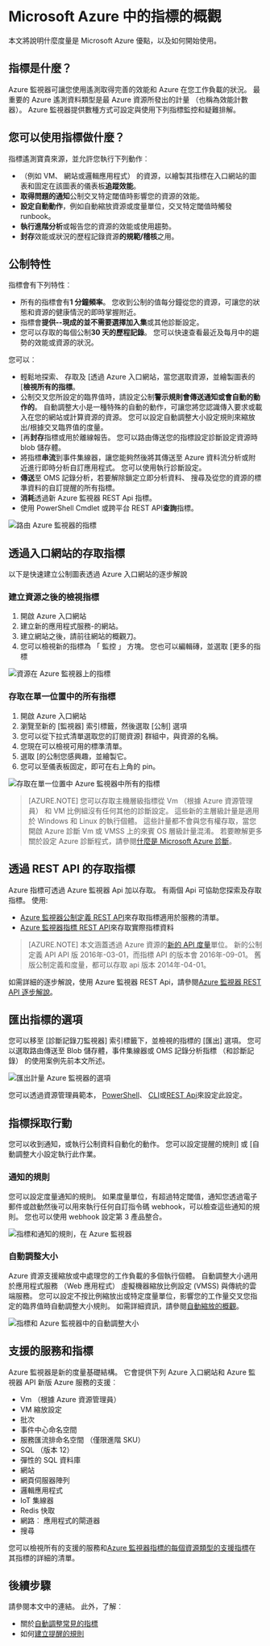 <properties
    pageTitle="Microsoft Azure 中的指標概觀 |Microsoft Azure"
    description="指標與 Microsoft Azure 中的其用途的概觀"
    authors="kamathashwin"
    manager="carolz"
    editor=""
    services="monitoring-and-diagnostics"
    documentationCenter="monitoring-and-diagnostics"/>

<tags
    ms.service="monitoring-and-diagnostics"
    ms.workload="na"
    ms.tgt_pltfrm="na"
    ms.devlang="na"
    ms.topic="article"
    ms.date="09/26/2016"
    ms.author="ashwink"/>

# <a name="overview-of-metrics-in-microsoft-azure"></a>Microsoft Azure 中的指標的概觀 

本文將說明什麼度量是 Microsoft Azure 優點，以及如何開始使用。  

## <a name="what-are-metrics"></a>指標是什麼？

Azure 監視器可讓您使用遙測取得完善的效能和 Azure 在您工作負載的狀況。 最重要的 Azure 遙測資料類型是最 Azure 資源所發出的計量 （也稱為效能計數器）。 Azure 監視器提供數種方式可設定與使用下列指標監控和疑難排解。


## <a name="what-can-you-do-with-metrics"></a>您可以使用指標做什麼？

指標遙測寶貴來源，並允許您執行下列動作︰

- （例如 VM、 網站或邏輯應用程式） 的資源，以繪製其指標在入口網站的圖表和固定在該圖表的儀表板**追蹤效能**。
- **取得問題的通知**公制交叉特定閾值時影響您的資源的效能。
- **設定自動動作**，例如自動縮放資源或度量單位，交叉特定閾值時觸發 runbook。
- **執行進階分析**或報告您的資源的效能或使用趨勢。
- **封存**效能或狀況的歷程記錄資源**的規範/稽核**之用。

##  <a name="metric-characteristics"></a>公制特性
指標會有下列特性︰

- 所有的指標會有**1 分鐘頻率**。 您收到公制的值每分鐘從您的資源，可讓您的狀態和資源的健康情況的即時掌握附近。
- 指標會**提供--現成的並不需要選擇加入集**或其他診斷設定。
- 您可以存取的每個公制**30 天的歷程記錄**。 您可以快速查看最近及每月中的趨勢的效能或資源的狀況。

您可以︰

- 輕鬆地探索、 存取及 [透過 Azure 入口網站，當您選取資源，並繪製圖表的 [**檢視所有的指標**。 
- 公制交叉您所設定的臨界值時，請設定公制**警示規則會傳送通知或會自動的動作的**。 自動調整大小是一種特殊的自動的動作，可讓您將您認識傳入要求或載入在您的網站或計算資源的資源。 您可以設定自動調整大小設定規則來縮放出/根據交叉臨界值的度量。
- [再**封存**指標或用於離線報告。 您可以路由傳送您的指標設定診斷設定資源時 blob 儲存體。
- 將指標**串流**到事件集線器，讓您能夠然後將其傳送至 Azure 資料流分析或附近進行即時分析自訂應用程式。 您可以使用執行診斷設定。
- **傳送**至 OMS 記錄分析，若要解除鎖定立即分析資料、 搜尋及從您的資源的標準資料的自訂提醒的所有指標。
- **消耗**透過新 Azure 監視器 REST Api 指標。
- 使用 PowerShell Cmdlet 或跨平台 REST API**查詢**指標。

 ![路由 Azure 監視器的指標](./media/monitoring-overview-metrics/MetricsOverview0.png)

## <a name="access-metrics-via-portal"></a>透過入口網站的存取指標
以下是快速建立公制圖表透過 Azure 入口網站的逐步解說

### <a name="view-metrics-after-creating-a-resource"></a>建立資源之後的檢視指標
1. 開啟 Azure 入口網站
2. 建立新的應用程式服務-的網站。
3. 建立網站之後，請前往網站的概觀刀。
4. 您可以檢視新的指標為 「 監控 」 方塊。 您也可以編輯磚，並選取 [更多的指標

 ![資源在 Azure 監視器上的指標](./media/monitoring-overview-metrics/MetricsOverview1.png)    

### <a name="access-all-metrics-in-a-single-place"></a>存取在單一位置中的所有指標
1. 開啟 Azure 入口網站 
2. 瀏覽至新的 [監視器] 索引標籤，然後選取 [公制] 選項 
3. 您可以從下拉式清單選取您的訂閱資源] 群組中，與資源的名稱。 
4. 您現在可以檢視可用的標準清單。 
5. 選取 [的公制您感興趣，並繪製它。 
6. 您可以至儀表板固定，即可在右上角的 pin。

 ![存取在單一位置中 Azure 監視器中所有的指標](./media/monitoring-overview-metrics/MetricsOverview2.png) 


>[AZURE.NOTE] 您可以存取主機層級指標從 Vm （根據 Azure 資源管理員） 和 VM 比例組沒有任何其他的診斷設定。 這些新的主層級計量是適用於 Windows 和 Linux 的執行個體。 這些計量都不會與您有權存取，當您開啟 Azure 診斷 Vm 或 VMSS 上的來賓 OS 層級計量混淆。 若要瞭解更多關於設定 Azure 診斷程式，請參閱[什麼是 Microsoft Azure 診斷](../azure-diagnostics.md)。

## <a name="access-metrics-via-rest-api"></a>透過 REST API 的存取指標
Azure 指標可透過 Azure 監視器 Api 加以存取。 有兩個 Api 可協助您探索及存取指標。 使用: 

- [Azure 監視器公制定義 REST API](https://msdn.microsoft.com/library/mt743621.aspx)來存取指標適用於服務的清單。
- [Azure 監視器指標 REST API](https://msdn.microsoft.com/library/mt743622.aspx)來存取實際指標資料

>[AZURE.NOTE] 本文涵蓋透過 Azure 資源的[新的 API 度量](https://msdn.microsoft.com/library/dn931930.aspx)單位。 新的公制定義 API API 版 2016年-03-01，而指標 API 的版本會 2016年-09-01。 舊版公制定義和度量，都可以存取 api 版本 2014年-04-01。

如需詳細的逐步解說，使用 Azure 監視器 REST Api，請參閱[Azure 監視器 REST API 逐步解說](monitoring-rest-api-walkthrough.md)。

## <a name="export-options-for-metrics"></a>匯出指標的選項
您可以移至 [診斷記錄刀監視器] 索引標籤下，並檢視的指標的 [匯出] 選項。 您可以選取路由傳送至 Blob 儲存體，事件集線器或 OMS 記錄分析指標 （和診斷記錄） 的使用案例先前本文所述。 

 ![匯出計量 Azure 監視器的選項](./media/monitoring-overview-metrics/MetricsOverview3.png)   

您可以透過資源管理員範本， [PowerShell](insights-powershell-samples.md)、 [CLI](insights-cli-samples.md)或[REST Api](https://msdn.microsoft.com/library/dn931943.aspx)來設定此設定。 

## <a name="take-action-on-metrics"></a>指標採取行動
您可以收到通知，或執行公制資料自動化的動作。 您可以設定提醒的規則] 或 [自動調整大小設定執行此作業。

### <a name="alert-rules"></a>通知的規則
您可以設定度量通知的規則。 如果度量單位，有超過特定閾值，通知您透過電子郵件或啟動然後可以用來執行任何自訂指令碼 webhook，可以檢查這些通知的規則。 您也可以使用 webhook 設定第 3 產品整合。

 ![指標和通知的規則，在 Azure 監視器](./media/monitoring-overview-metrics/MetricsOverview4.png)

### <a name="autoscale"></a>自動調整大小
Azure 資源支援縮放或中處理您的工作負載的多個執行個體。 自動調整大小適用於應用程式服務 （Web 應用程式） 虛擬機器縮放比例設定 (VMSS) 與傳統的雲端服務。 您可以設定不按比例縮放出或特定度量單位，影響您的工作量交叉您指定的臨界值時自動調整大小規則。 如需詳細資訊，請參閱[自動縮放的概觀](monitoring-overview-autoscale.md)。

 ![指標和 Azure 監視器中的自動調整大小](./media/monitoring-overview-metrics/MetricsOverview5.png)

## <a name="supported-services-and-metrics"></a>支援的服務和指標
Azure 監視器是新的度量基礎結構。 它會提供下列 Azure 入口網站和 Azure 監視器 API 新版 Azure 服務的支援︰

- Vm （根據 Azure 資源管理員）
- VM 縮放設定
- 批次
- 事件中心命名空間 
- 服務匯流排命名空間 （僅限進階 SKU）
- SQL （版本 12）
- 彈性的 SQL 資料庫
- 網站
- 網頁伺服器陣列
- 邏輯應用程式
- IoT 集線器
- Redis 快取
- 網路︰ 應用程式的閘道器
- 搜尋

您可以檢視所有的支援的服務和[Azure 監視器指標的每個資源類型的支援指標](monitoring-supported-metrics.md)在其指標的詳細的清單。 


## <a name="next-steps"></a>後續步驟

請參閱本文中的連結。 此外，了解︰  

- 關於[自動調整常見的指標](insights-autoscale-common-metrics.md)
- 如何[建立提醒的規則](insights-alerts-portal.md)




